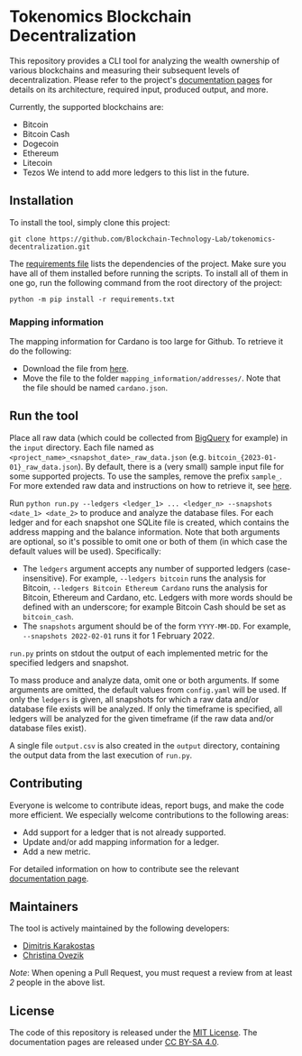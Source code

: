 # Tokenomics Blockchain Decentralization

This repository provides a CLI tool for analyzing the wealth ownership of various blockchains and measuring their 
subsequent levels of decentralization. Please refer to the project's
[documentation pages](https://blockchain-technology-lab.github.io/tokenomics-decentralization/) for details on its architecture,
required input, produced output, and more.

Currently, the supported blockchains are:
- Bitcoin
- Bitcoin Cash
- Dogecoin
- Ethereum
- Litecoin
- Tezos
We intend to add more ledgers to this list in the future.

## Installation

To install the tool, simply clone this project:

    git clone https://github.com/Blockchain-Technology-Lab/tokenomics-decentralization.git

The [requirements file](requirements.txt) lists the dependencies of the project.
Make sure you have all of them installed before running the scripts. To install
all of them in one go, run the following command from the root directory of the
project:

    python -m pip install -r requirements.txt

### Mapping information

The mapping information for Cardano is too large for Github.
To retrieve it do the following:
- Download the file from
[here](https://uoe-my.sharepoint.com/:u:/g/personal/dkarakos_ed_ac_uk/ETgyf9W-JdtGlF5Ln8yj7zQB2uwtQLzB22oQDEfbvIn9Zg?e=HjXlxd&download=1).
- Move the file to the folder `mapping_information/addresses/`. Note that the file should be named `cardano.json`.

## Run the tool

Place all raw data (which could be collected from [BigQuery](https://cloud.google.com/bigquery/) for example) in the `input` directory. 
Each file named as `<project_name>_<snapshot_date>_raw_data.json` (e.g. `bitcoin_{2023-01-01}_raw_data.json`). By default, there
is a (very small) sample input file for some supported projects. To use the
samples, remove the prefix `sample_`. For more extended raw data and instructions on how to retrieve it, see
[here](https://blockchain-technology-lab.github.io/tokenomics-decentralization/data/).

Run `python run.py --ledgers <ledger_1> ... <ledger_n> --snapshots <date_1> <date_2>` to produce and analyze the database files.
For each ledger and for each snapshot one SQLite file is created, which contains the address mapping and the balance information.
Note that both arguments are optional, so it's possible to omit one or both of them (in which case the default values
will be used). Specifically:

- The `ledgers` argument accepts any number of supported ledgers (case-insensitive). 
For example, `--ledgers bitcoin` runs the analysis for Bitcoin, `--ledgers Bitcoin Ethereum Cardano` runs the analysis 
for Bitcoin, Ethereum and Cardano, etc. Ledgers with  more words should be defined with an underscore; for example 
Bitcoin Cash should be set as `bitcoin_cash`.
- The `snapshots` argument should be of the form `YYYY-MM-DD`. 
For example, `--snapshots 2022-02-01` runs it for 1 February 2022.

`run.py` prints on stdout the output of each implemented metric for the specified ledgers and snapshot.

To mass produce and analyze data, omit one or both arguments. If some arguments
are omitted, the default values from `config.yaml` will be used. If only the
`ledgers` is given, all snapshots for which a raw data and/or database file exists will be
analyzed. If only the timeframe is specified, all ledgers will be analyzed for
the given timeframe (if the raw data and/or database files exist).

A single file `output.csv` is also created in the `output` directory, containing the output data from the 
last execution of `run.py`.

## Contributing

Everyone is welcome to contribute ideas, report bugs, and make the code more efficient. We especially welcome contributions to the following areas:

- Add support for a ledger that is not already supported.
- Update and/or add mapping information for a ledger.
- Add a new metric.

For detailed information on how to contribute see the relevant [documentation
page](https://blockchain-technology-lab.github.io/tokenomics-decentralization/contribute/).

## Maintainers

The tool is actively maintained by the following developers:

- [Dimitris Karakostas](https://github.com/dimkarakostas)
- [Christina Ovezik](https://github.com/LadyChristina)

*Note*: When opening a Pull Request, you must request a review from at least *2*
people in the above list.

## License

The code of this repository is released under the [MIT License](https://github.com/Blockchain-Technology-Lab/tokenomics-decentralization/blob/main/LICENSE).
The documentation pages are released under [CC BY-SA 4.0](https://creativecommons.org/licenses/by-sa/4.0/).
